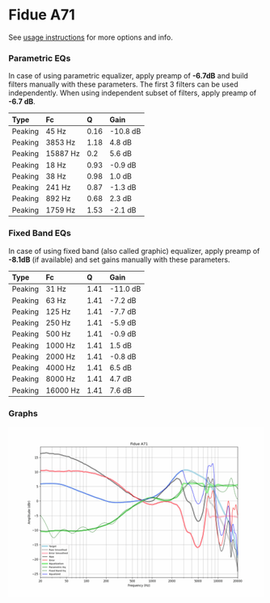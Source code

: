 # Fidue A71
See [usage instructions](https://github.com/jaakkopasanen/AutoEq#usage) for more options and info.

### Parametric EQs
In case of using parametric equalizer, apply preamp of **-6.7dB** and build filters manually
with these parameters. The first 3 filters can be used independently.
When using independent subset of filters, apply preamp of **-6.7 dB**.

| Type    | Fc       |    Q | Gain     |
|:--------|:---------|:-----|:---------|
| Peaking | 45 Hz    | 0.16 | -10.8 dB |
| Peaking | 3853 Hz  | 1.18 | 4.8 dB   |
| Peaking | 15887 Hz | 0.2  | 5.6 dB   |
| Peaking | 18 Hz    | 0.93 | -0.9 dB  |
| Peaking | 38 Hz    | 0.98 | 1.0 dB   |
| Peaking | 241 Hz   | 0.87 | -1.3 dB  |
| Peaking | 892 Hz   | 0.68 | 2.3 dB   |
| Peaking | 1759 Hz  | 1.53 | -2.1 dB  |

### Fixed Band EQs
In case of using fixed band (also called graphic) equalizer, apply preamp of **-8.1dB**
(if available) and set gains manually with these parameters.

| Type    | Fc       |    Q | Gain     |
|:--------|:---------|:-----|:---------|
| Peaking | 31 Hz    | 1.41 | -11.0 dB |
| Peaking | 63 Hz    | 1.41 | -7.2 dB  |
| Peaking | 125 Hz   | 1.41 | -7.7 dB  |
| Peaking | 250 Hz   | 1.41 | -5.9 dB  |
| Peaking | 500 Hz   | 1.41 | -0.9 dB  |
| Peaking | 1000 Hz  | 1.41 | 1.5 dB   |
| Peaking | 2000 Hz  | 1.41 | -0.8 dB  |
| Peaking | 4000 Hz  | 1.41 | 6.5 dB   |
| Peaking | 8000 Hz  | 1.41 | 4.7 dB   |
| Peaking | 16000 Hz | 1.41 | 7.6 dB   |

### Graphs
![](./Fidue%20A71.png)